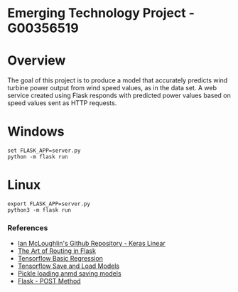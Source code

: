 # Emerging Technology Project - G00356519

# Overview
The goal of this project is to produce a model that accurately predicts wind turbine power output from wind speed
values, as in the data set. A web service created using Flask responds with
predicted power values based on speed values sent as HTTP requests.

# Windows
```
set FLASK_APP=server.py
python -m flask run
```

# Linux
```
export FLASK_APP=server.py
python3 -m flask run
```

### References
* [Ian McLoughlin's Github Repository - Keras Linear](https://github.com/ianmcloughlin/jupyter-teaching-notebooks/blob/master/keras-linear.ipynb)
* [The Art of Routing in Flask](https://hackersandslackers.com/flask-routes/)
* [Tensorflow Basic Regression](https://www.tensorflow.org/tutorials/keras/regression)
* [Tensorflow Save and Load Models](https://www.tensorflow.org/tutorials/keras/save_and_load)
* [Pickle loading anmd saving models](https://machinelearningmastery.com/save-load-machine-learning-models-python-scikit-learn/#:~:text=Saving%20Your%20Model-,Save%20Your%20Model%20with%20pickle,it%20to%20make%20new%20predictions.)
* [Flask - POST Method](https://stackoverflow.com/questions/34853033/flask-post-the-method-is-not-allowed-for-the-requested-url)